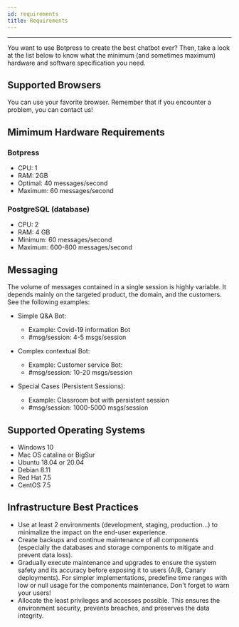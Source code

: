 ```yaml
---
id: requirements
title: Requirements
---
```


--------------------

You want to use Botpress to create the best chatbot ever? Then, take a look at the list below to know what the minimum (and sometimes maximum) hardware and software specification you need.

## Supported Browsers

You can use your favorite browser. Remember that if you encounter a problem, you can contact us!

## Mimimum Hardware Requirements

### Botpress

- CPU: 1
- RAM: 2GB
- Optimal: 40 messages/second
- Maximum: 60 messages/second

### PostgreSQL (database)

- CPU: 2 
- RAM: 4 GB
- Minimum: 60 messages/second 
- Maximum: 600-800 messages/second

## Messaging

The volume of messages contained in a single session is highly variable. It depends mainly on the targeted product, the domain, and the customers. See the following examples:

- Simple Q&A Bot:
    - Example: Covid-19 information Bot
    - #msg/session: 4-5 msgs/session

- Complex contextual Bot:
    - Example: Customer service Bot:
    - #msg/session: 10-20 msgs/session

- Special Cases (Persistent Sessions):
    - Example: Classroom bot with persistent session
    - #msg/session: 1000-5000 msgs/session

## Supported Operating Systems

- Windows 10
- Mac OS catalina or BigSur
- Ubuntu 18.04 or 20.04
- Debian 8.11
- Red Hat 7.5
- CentOS 7.5

## Infrastructure Best Practices

- Use at least 2 environments (development, staging, production…) to minimalize the impact on the end-user experience.
- Create backups and continue maintenance of all components (especially the databases and storage components to mitigate and prevent data loss). 
- Gradually execute maintenance and upgrades to ensure the system safety and its accuracy before exposing it to users (A/B, Canary deployments). For simpler implementations, predefine time ranges with low or null usage for the components maintenance. Don't forget to warn your users!
- Allocate the least privileges and accesses possible. This ensures the environment security, prevents breaches, and preserves the data integrity.